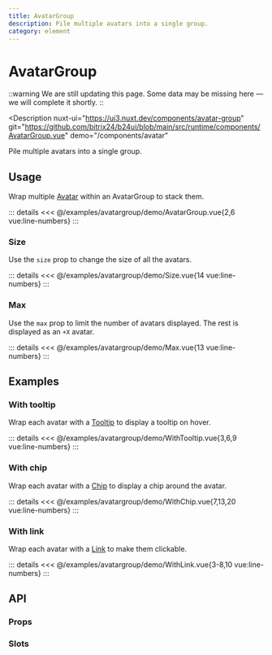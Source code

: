 ```yaml
---
title: AvatarGroup
description: Pile multiple avatars into a single group.
category: element
---
```

<script setup>
import AvatarGroupExample from '/examples/avatargroup/AvatarGroup.vue';
import SizeExample from '/examples/avatargroup/Size.vue';
import MaxExample from '/examples/avatargroup/Max.vue';
import WithTooltipExample from '/examples/avatargroup/WithTooltip.vue';
import WithChipExample from '/examples/avatargroup/WithChip.vue';
import WithLinkExample from '/examples/avatargroup/WithLink.vue';
</script>
# AvatarGroup

::warning
We are still updating this page. Some data may be missing here — we will complete it shortly.
::

<Description
  nuxt-ui="https://ui3.nuxt.dev/components/avatar-group"
  git="https://github.com/bitrix24/b24ui/blob/main/src/runtime/components/AvatarGroup.vue"
  demo="/components/avatar"
>
  Pile multiple avatars into a single group.
</Description>

## Usage

Wrap multiple [Avatar](/docs/components/avatar/) within an AvatarGroup to stack them.

<div class="lg:min-h-[160px]">
  <ClientOnly>
    <AvatarGroupExample />
  </ClientOnly>
</div>

::: details
<<< @/examples/avatargroup/demo/AvatarGroup.vue{2,6 vue:line-numbers}
:::

### Size

Use the `size` prop to change the size of all the avatars.

<div class="lg:min-h-[160px]">
  <ClientOnly>
    <SizeExample />
  </ClientOnly>
</div>

::: details
<<< @/examples/avatargroup/demo/Size.vue{14 vue:line-numbers}
:::

### Max

Use the `max` prop to limit the number of avatars displayed. The rest is displayed as an `+X` avatar.

<div class="lg:min-h-[160px]">
  <ClientOnly>
    <MaxExample />
  </ClientOnly>
</div>

::: details
<<< @/examples/avatargroup/demo/Max.vue{13 vue:line-numbers}
:::

## Examples

### With tooltip

Wrap each avatar with a [Tooltip](/docs/components/tooltip/) to display a tooltip on hover.

<div class="lg:min-h-[160px]">
  <ClientOnly>
    <WithTooltipExample />
  </ClientOnly>
</div>

::: details
<<< @/examples/avatargroup/demo/WithTooltip.vue{3,6,9 vue:line-numbers}
:::

### With chip

Wrap each avatar with a [Chip](/docs/components/chip/) to display a chip around the avatar.

<div class="lg:min-h-[160px]">
  <ClientOnly>
    <WithChipExample />
  </ClientOnly>
</div>

::: details
<<< @/examples/avatargroup/demo/WithChip.vue{7,13,20 vue:line-numbers}
:::

### With link

Wrap each avatar with a [Link](/docs/components/link/) to make them clickable.

<div class="lg:min-h-[160px]">
  <ClientOnly>
    <WithLinkExample />
  </ClientOnly>
</div>

::: details
<<< @/examples/avatargroup/demo/WithLink.vue{3-8,10 vue:line-numbers}
:::

## API

### Props

<ComponentProps component="AvatarGroup" />

### Slots

<ComponentSlots component="AvatarGroup" />
